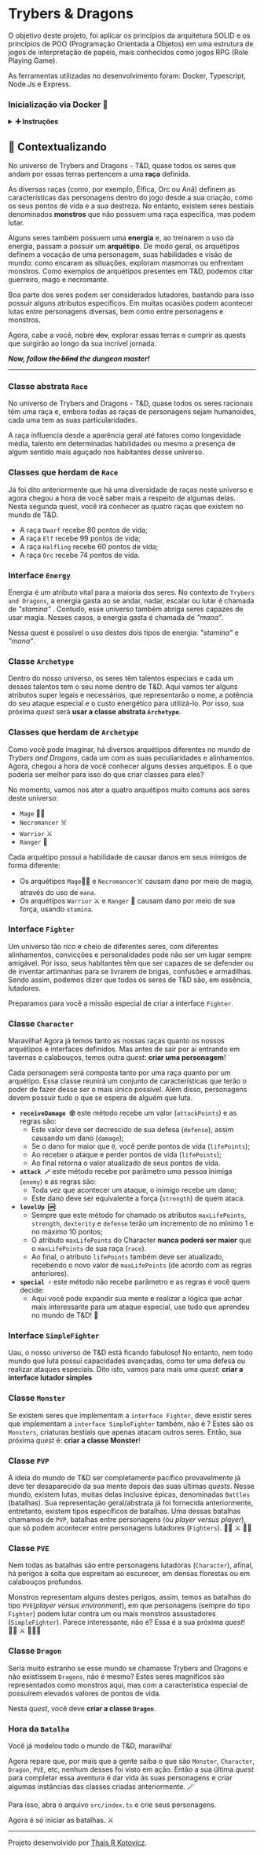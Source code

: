 # Trybers & Dragons

O objetivo deste projeto, foi aplicar os princípios da arquitetura SOLID e os princípios de POO (Programação Orientada a Objetos) em uma estrutura de jogos de interpretação de papéis, mais conhecidos como jogos RPG (Role Playing Game).

As ferramentas utilizadas no desenvolvimento foram: Docker, Typescript, Node.Js e Express. 


### Inicialização via Docker 🐳

<details>
  <summary><strong>➕ Instruções</strong></summary><br />
  
  - Rode o serviço `node` com o comando `docker-compose up -d`.
  - Esse serviço irá inicializar um container chamado `trybers_and_dragons`.
  - A partir daqui você pode rodar o container `trybers_and_dragons` via CLI ou abri-lo no VS Code.
  - Use o comando `docker exec -it trybers_and_dragons bash`.
  - Ele te dará acesso ao terminal interativo do container criado pelo compose, que está rodando em segundo plano.
  - Instale as dependências com `npm install`
  
  ⚠ Atenção: Caso opte por utilizar o Docker, **TODOS** os comandos disponíveis no `package.json` (npm start, npm test, npm run dev, ...) devem ser executados **DENTRO** do container, ou seja, no terminal que aparece após a execução do comando `docker exec` citado acima. 
</details>


## 🐉 Contextualizando

  No universo de Trybers and Dragons - T&D, quase todos os seres que andam por essas terras pertencem a uma **raça** definida.

  As diversas raças (como, por exemplo, Élfica, Orc ou Anã) definem as características das personagens dentro do jogo desde a sua criação, como os seus pontos de vida e a sua destreza. No entanto, existem seres bestiais denominados **monstros** que não possuem uma raça específica, mas podem lutar.

  Alguns seres também possuem uma **energia** e, ao treinarem o uso da energia, passam a possuir um **arquétipo**. De modo geral, os arquétipos definem a vocação de uma personagem, suas habilidades e visão de mundo: como encaram as situações, exploram masmorras ou enfrentam monstros. Como exemplos de arquétipos presentes em T&D, podemos citar guerreiro, mago e necromante.

  Boa parte dos seres podem ser considerados lutadores, bastando para isso possuir alguns atributos específicos. Em muitas ocasiões podem acontecer lutas entre personagens diversas, bem como entre personagens e monstros.

  Agora, cabe a você, nobre ~~dev~~, explorar essas terras e cumprir as quests que surgirão ao longo da sua incrível jornada.

  **_Now, follow ~~the blind~~ the dungeon master!_**

---

### Classe abstrata `Race`

No universo de Trybers and Dragons - T&D, quase todos os seres racionais têm uma raça e, embora todas as raças de personagens sejam humanoides, cada uma tem as suas particularidades.

A raça influencia desde a aparência geral até fatores como longevidade média, talento em determinadas habilidades ou mesmo a presença de algum sentido mais aguçado nos habitantes desse universo.


### Classes que herdam de `Race`

Já foi dito anteriormente que há uma diversidade de raças neste universo e agora chegou a hora de você saber mais a respeito de algumas delas. Nesta segunda quest, você irá conhecer as quatro raças que existem no mundo de T&D.

- A raça `Dwarf` recebe 80 pontos de vida;
- A raça `Elf` recebe 99 pontos de vida;
- A raça `Halfling` recebe 60 pontos de vida;
- A raça `Orc` recebe 74 pontos de vida.


### Interface `Energy`

Energia é um atributo vital para a maioria dos seres. No contexto de `Trybers and Dragons`, a energia gasta ao se andar, nadar, escalar ou lutar é chamada de *"stamina"* .
Contudo, esse universo também abriga seres capazes de usar magia. Nesses casos, a energia gasta é chamada de *"mana"*.

Nessa quest é possível o uso destes dois tipos de energia:  *"stamina"* e *"mana"*.


### Classe `Archetype`

Dentro do nosso universo, os seres têm talentos especiais e cada um desses talentos tem o seu nome dentro de T&D.
Aqui vamos ter alguns atributos super legais e necessários, que representarão o nome, a potência do seu ataque especial e o custo energético para utilizá-lo. Por isso, sua próxima *quest* será **usar a classe abstrata `Archetype`**.


### Classes que herdam de `Archetype`

Como você pode imaginar, há diversos arquétipos diferentes no mundo de *Trybers and Dragons*, cada um com as suas peculiaridades e alinhamentos.
Agora, chegou a hora de você conhecer alguns desses arquétipos. E o que poderia ser melhor para isso do que criar classes para eles?

No momento, vamos nos ater a quatro arquétipos muito comuns aos seres deste universo:
  - `Mage` 🧙‍♀️
  - `Necromancer` ☠️
  - `Warrior` ⚔️
  - `Ranger` 🍃

Cada arquétipo possui a habilidade de causar danos em seus inimigos de forma diferente:
  - Os arquétipos `Mage`🧙‍♀️ e `Necromancer`☠️ causam dano por meio de magia, através do uso de `mana`.
  - Os arquétipos `Warrior` ⚔️ e `Ranger` 🍃 causam dano por meio de sua força, usando `stamina`.


### Interface `Fighter`

Um universo tão rico e cheio de diferentes seres, com diferentes alinhamentos, convicções e personalidades pode não ser um lugar sempre amigável. Por isso, seus habitantes têm que ser capazes de se defender ou de inventar artimanhas para se livrarem de brigas, confusões e armadilhas. Sendo assim, podemos dizer que todos os seres de T&D são, em essência, lutadores.

Preparamos para você a missão especial de criar a interface `Fighter`.


### Classe `Character`

Maravilha! Agora já temos tanto as nossas raças quanto os nossos arquétipos e interfaces definidos. Mas antes de sair por aí entrando em tavernas e calabouços, temos outra *quest*: **criar uma personagem**!

Cada personagem será composta tanto por uma raça quanto por um arquétipo. Essa classe reunirá um conjunto de características que terão o poder de fazer desse ser o mais único possível. Além disso, personagens devem possuir tudo o que se espera de alguém que luta.

- **`receiveDamage 😵`** este método recebe um valor (`attackPoints`) e as regras são:
    - Este valor deve ser decrescido de sua defesa (`defense`), assim causando um dano (`damage`);
    - Se o dano for maior que `0`, você perde pontos de vida (`lifePoints`);
    - Ao receber o ataque e perder pontos de vida (`lifePoints`);
    - Ao final retorna o valor atualizado de seus pontos de vida.
- **`attack 🪄`** este método recebe por parâmetro uma pessoa inimiga (`enemy`) e as regras são:
    - Toda vez que acontecer um ataque, o inimigo recebe um dano;
    - Este dano deve ser equivalente a força (`strength`) de quem ataca.
- **`levelUp 🆙`**:
    - Sempre que este método for chamado os atributos `maxLifePoints`, `strength`, `dexterity` e `defense` terão um incremento de no mínimo 1 e no máximo 10 pontos;
    - O atributo `maxLifePoints` do Character **nunca poderá ser maior** que o `maxLifePoints` de sua raça (`race`).
    - Ao final, o atributo `lifePoints` também deve ser atualizado, recebendo o novo valor de `maxLifePoints` (de acordo com as regras anteriores).
- **`special ⚡`** este método não recebe parâmetro e as regras é você quem decide:
    - Aqui você pode expandir sua mente e realizar a lógica que achar mais interessante para um ataque especial, use tudo que aprendeu no mundo de T&D! :dragon_face:


### Interface `SimpleFighter`

Uau, o nosso universo de T&D está ficando fabuloso! No entanto, nem todo mundo que luta possui capacidades avançadas, como ter uma defesa ou realizar ataques especiais. Dito isto, vamos para mais uma *quest*: **criar a interface lutador simples**


### Classe `Monster`

Se existem seres que implementam a `interface Fighter`, deve existir seres que implementam a `interface SimpleFighter` também, não é ? Estes são os `Monsters`, criaturas bestiais que apenas atacam outros seres. Então, sua próxima *quest* é: **criar a classe Monster**!


### Classe `PVP`

A ideia do mundo de T&D ser completamente pacífico provavelmente já deve ter desaparecido da sua mente depois das suas últimas *quests*. 
Nesse mundo, existem lutas, muitas delas inclusive épicas, denominadas `Battles` (batalhas). Sua representação geral/abstrata já foi fornecida anteriormente, entretanto, existem tipos específicos de batalhas. Uma dessas batalhas chamamos de `PVP`, batalhas entre personagens (ou *player versus player*), que só podem acontecer entre personagens lutadores (`Fighters`). 🧙‍♀️ ⚔️ 🧙‍♂️


### Classe `PVE`

Nem todas as batalhas são entre personagens lutadoras (`Character`), afinal, há perigos à solta que espreitam ao escurecer, em densas florestas ou em calabouços profundos.

Monstros representam alguns destes perigos, assim, temos as batalhas do tipo `PVE`(*player versus environment*), em que personagens (sempre do tipo `Fighter`) podem lutar contra um ou mais monstros assustadores (`SimpleFighter`). Parece interessante, não é? Essa é a sua próxima *quest*! 🧙‍♀️ ⚔️ 👾👹👻


### Classe `Dragon`

Seria muito estranho se esse mundo se chamasse Trybers and Dragons e não existissem `Dragons`, não é mesmo?
Estes seres magníficos são representados como monstros aqui, mas com a característica especial de possuírem elevados valores de pontos de vida.

Nesta *quest*, você deve **criar a classe `Dragon`**.


### Hora da `Batalha`

Você já modelou todo o mundo de T&D, maravilha!

Agora repare que, por mais que a gente saiba o que são `Monster`, `Character`, `Dragon`, `PVE`, etc, nenhum desses foi visto em ação. Então a sua última *quest* para completar essa aventura é dar vida às suas personagens e criar algumas instâncias das classes criadas anteriormente. 🪄

Para isso, abra o arquivo `src/index.ts` e crie seus personagens.

Agora é só iniciar as batalhas. ⚔️

---

Projeto desenvolvido por [Thais R Kotovicz](https://www.linkedin.com/in/thaiskotovicz/).
</br>












